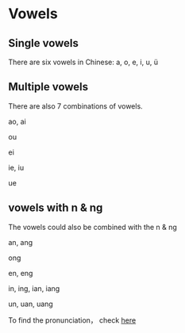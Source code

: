 Vowels
======

Single vowels
----------------
There are six vowels in Chinese: a, o, e, i, u, ü

Multiple vowels
-------------------
There are also 7 combinations of vowels.

ao, ai

ou

ei

ie, iu

ue

vowels with n & ng
-----------------------
The vowels could also be combined with the n & ng

an, ang

ong

en, eng

in, ing, ian, iang

un, uan, uang

To find the pronunciation， check [here](http://quizlet.com/76954836/pinyinvowels-flash-cards/)

